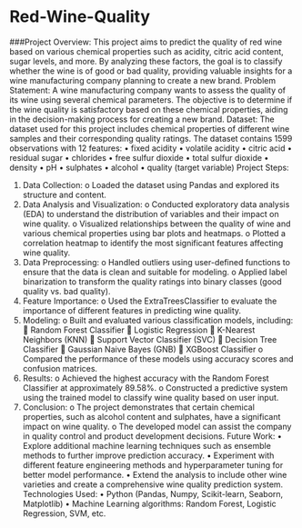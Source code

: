 # Red-Wine-Quality
###Project Overview: This project aims to predict the quality of red wine based on various chemical properties such as acidity, citric acid content, sugar levels, and more. By analyzing these factors, the goal is to classify whether the wine is of good or bad quality, providing valuable insights for a wine manufacturing company planning to create a new brand.
Problem Statement: A wine manufacturing company wants to assess the quality of its wine using several chemical parameters. The objective is to determine if the wine quality is satisfactory based on these chemical properties, aiding in the decision-making process for creating a new brand.
Dataset: The dataset used for this project includes chemical properties of different wine samples and their corresponding quality ratings. The dataset contains 1599 observations with 12 features:
•	fixed acidity
•	volatile acidity
•	citric acid
•	residual sugar
•	chlorides
•	free sulfur dioxide
•	total sulfur dioxide
•	density
•	pH
•	sulphates
•	alcohol
•	quality (target variable)
Project Steps:
1.	Data Collection:
o	Loaded the dataset using Pandas and explored its structure and content.
2.	Data Analysis and Visualization:
o	Conducted exploratory data analysis (EDA) to understand the distribution of variables and their impact on wine quality.
o	Visualized relationships between the quality of wine and various chemical properties using bar plots and heatmaps.
o	Plotted a correlation heatmap to identify the most significant features affecting wine quality.
3.	Data Preprocessing:
o	Handled outliers using user-defined functions to ensure that the data is clean and suitable for modeling.
o	Applied label binarization to transform the quality ratings into binary classes (good quality vs. bad quality).
4.	Feature Importance:
o	Used the ExtraTreesClassifier to evaluate the importance of different features in predicting wine quality.
5.	Modeling:
o	Built and evaluated various classification models, including:
	Random Forest Classifier
	Logistic Regression
	K-Nearest Neighbors (KNN)
	Support Vector Classifier (SVC)
	Decision Tree Classifier
	Gaussian Naive Bayes (GNB)
	XGBoost Classifier
o	Compared the performance of these models using accuracy scores and confusion matrices.
6.	Results:
o	Achieved the highest accuracy with the Random Forest Classifier at approximately 89.58%.
o	Constructed a predictive system using the trained model to classify wine quality based on user input.
7.	Conclusion:
o	The project demonstrates that certain chemical properties, such as alcohol content and sulphates, have a significant impact on wine quality.
o	The developed model can assist the company in quality control and product development decisions.
Future Work:
•	Explore additional machine learning techniques such as ensemble methods to further improve prediction accuracy.
•	Experiment with different feature engineering methods and hyperparameter tuning for better model performance.
•	Extend the analysis to include other wine varieties and create a comprehensive wine quality prediction system.
Technologies Used:
•	Python (Pandas, Numpy, Scikit-learn, Seaborn, Matplotlib)
•	Machine Learning algorithms: Random Forest, Logistic Regression, SVM, etc.
